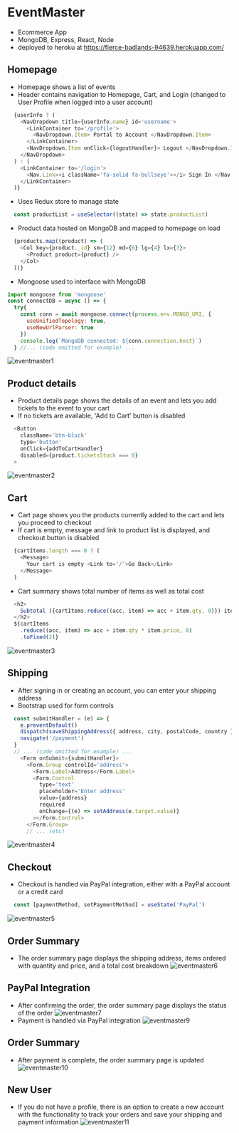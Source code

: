 # EventMaster 

- Ecommerce App
- MongoDB, Express, React, Node
- deployed to heroku at
https://fierce-badlands-94639.herokuapp.com/

## Homepage
- Homepage shows a list of events
- Header contains navigation to Homepage, Cart, and Login (changed to User Profile when logged into a user account)
```js
  {userInfo ? (
    <NavDropdown title={userInfo.name} id='username'>
      <LinkContainer to='/profile'>
        <NavDropdown.Item> Portal to Account </NavDropdown.Item>
      </LinkContainer>
      <NavDropdown.Item onClick={logoutHandler}> Logout </NavDropdown.Item>
    </NavDropdown>
  ) : (
    <LinkContainer to='/login'>
      <Nav.Link><i className='fa-solid fa-bullseye'></i> Sign In </Nav.Link>
    </LinkContainer>
  )}
```
- Uses Redux store to manage state
```js
  const productList = useSelector((state) => state.productList)
```
- Product data hosted on MongoDB and mapped to homepage on load
```js
  {products.map((product) => (
    <Col key={product._id} sm={12} md={6} lg={4} lx={3}>
      <Product product={product} />
    </Col>
  ))}
```
- Mongoose used to interface with MongoDB
```js
import mongoose from 'mongoose'
const connectDB = async () => {
  try{
    const conn = await mongoose.connect(process.env.MONGO_URI, {
      useUnifiedTopology: true,
      useNewUrlParser: true
    })
    console.log(`MongoDB connected: ${conn.connection.host}`)
  } //... (code omitted for example) ...
```
![eventmaster1](https://user-images.githubusercontent.com/47723396/183946341-d0a7fc70-47e5-4927-b3b1-84dd9799b541.JPG)

## Product details
- Product details page shows the details of an event and lets you add tickets to the event to your cart
- If no tickets are available, 'Add to Cart' button is disabled
```js
  <Button
    className='btn-block'
    type='button'
    onClick={addToCartHandler}
    disabled={product.ticketsStock === 0}
  >
```
![eventmaster2](https://user-images.githubusercontent.com/47723396/183946421-bca43c92-0e42-4cd1-9197-90c8bd2073d1.JPG)

## Cart
- Cart page shows you the products currently added to the cart and lets you proceed to checkout
- If cart is empty, message and link to product list is displayed, and checkout button is disabled
```js
  {cartItems.length === 0 ? (
    <Message> 
      Your cart is empty <Link to='/'>Go Back</Link>
    </Message>
  )
```
- Cart summary shows total number of items as well as total cost
```js
  <h2>
    Subtotal ({cartItems.reduce((acc, item) => acc + item.qty, 0)}) items
  </h2>
  ${cartItems
    .reduce((acc, item) => acc + item.qty * item.price, 0)
    .toFixed(2)}
```

![eventmaster3](https://user-images.githubusercontent.com/47723396/183946430-6a73728d-6ed6-4047-b757-eb5c124f40fd.JPG)

## Shipping
- After signing in or creating an account, you can enter your shipping address
- Bootstrap used for form controls
```js
  const submitHandler = (e) => {
    e.preventDefault()
    dispatch(saveShippingAddress({ address, city, postalCode, country }))
    navigate('/payment')
  }
  // ... (code omitted for example) ...
    <Form onSubmit={submitHandler}>
      <Form.Group controlId='address'>
        <Form.Label>Address</Form.Label>
        <Form.Control
          type='text'
          placeholder='Enter address'
          value={address}
          required
          onChange={(e) => setAddress(e.target.value)}
        ></Form.Control>
      </Form.Group>
      // ... (etc)
```
![eventmaster4](https://user-images.githubusercontent.com/47723396/183947909-7b171a81-8a79-462b-bc5f-bdcde6b5c1b0.JPG)

## Checkout
- Checkout is handled via PayPal integration, either with a PayPal account or a credit card
```js
  const [paymentMethod, setPaymentMethod] = useState('PayPal')
```
![eventmaster5](https://user-images.githubusercontent.com/47723396/183946456-21a282f7-2ae7-403e-9edc-e0ed8c4d600f.JPG)

## Order Summary
- The order summary page displays the shipping address, items ordered with quantity and price, and a total cost breakdown
![eventmaster6](https://user-images.githubusercontent.com/47723396/183946465-48905963-3cce-44cf-b83d-4630d81151c0.JPG)

## PayPal Integration
- After confirming the order, the order summary page displays the status of the order
![eventmaster7](https://user-images.githubusercontent.com/47723396/183946552-d5bb3066-52a6-4f17-896d-4208ce1dfa53.JPG)
- Payment is handled via PayPal integration
![eventmaster9](https://user-images.githubusercontent.com/47723396/183946870-225762fb-4dda-4425-932d-82666f08a2d0.JPG)

## Order Summary
- After payment is complete, the order summary page is updated
![eventmaster10](https://user-images.githubusercontent.com/47723396/183946886-1cc085ee-e606-4f0a-b49f-aca4005ec970.JPG)

## New User
- If you do not have a profile, there is an option to create a new account with the functionality to track your orders and save your shipping and payment information
![eventmaster11](https://user-images.githubusercontent.com/47723396/183946897-976d5816-281d-4a84-8632-826134810e66.JPG)
